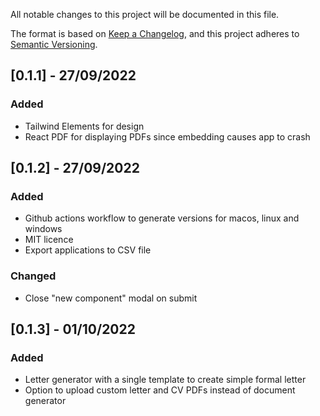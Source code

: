 All notable changes to this project will be documented in this file.

The format is based on [Keep a Changelog](https://keepachangelog.com/en/1.0.0/),
and this project adheres to [Semantic Versioning](https://semver.org/spec/v2.0.0.html).

## [0.1.1] - 27/09/2022

### Added

- Tailwind Elements for design
- React PDF for displaying PDFs since embedding causes app to crash

## [0.1.2] - 27/09/2022

### Added

- Github actions workflow to generate versions for macos, linux and windows
- MIT licence
- Export applications to CSV file

### Changed

- Close "new component" modal on submit

## [0.1.3] - 01/10/2022

### Added

- Letter generator with a single template to create simple formal letter
- Option to upload custom letter and CV PDFs instead of document generator
